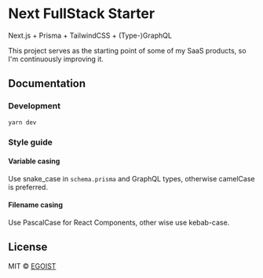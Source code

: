 # Next FullStack Starter

Next.js + Prisma + TailwindCSS + (Type-)GraphQL

This project serves as the starting point of some of my SaaS products, so I'm continuously improving it.

## Documentation

### Development

```bash
yarn dev
```

### Style guide

#### Variable casing

Use snake_case in `schema.prisma` and GraphQL types, otherwise camelCase is preferred.

#### Filename casing

Use PascalCase for React Components, other wise use kebab-case.

## License

MIT &copy; [EGOIST](https://github.com/sponsors/egoist)
